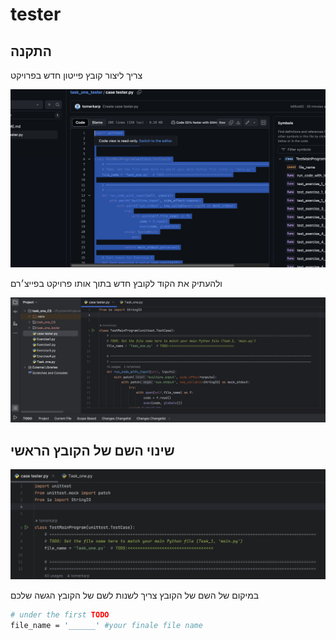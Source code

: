 # tester


## התקנה
צריך ליצור קובץ פייטון חדש בפרויקט

![Screenshot of the project](images/ss_4.png)

ולהעתיק את הקוד לקובץ חדש בתוך אותו פרויקט בפייצ׳רם


![Screenshot of the project](images/ss_2.png)

## שינוי השם של הקובץ הראשי

![Screenshot of the project](images/ss_3.png)

במיקום של השם של הקובץ צריך לשנות לשם של הקובץ הגשה שלכם
```bash
# under the first TODO 
file_name = '______' #your finale file name 
```



